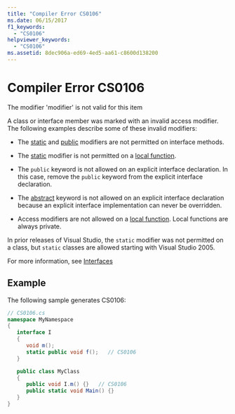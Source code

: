 ```yaml
---
title: "Compiler Error CS0106"
ms.date: 06/15/2017
f1_keywords:
  - "CS0106"
helpviewer_keywords:
  - "CS0106"
ms.assetid: 8dec906a-ed69-4ed5-aa61-c8600d138200
---
```

# Compiler Error CS0106

The modifier 'modifier' is not valid for this item

 A class or interface member was marked with an invalid access modifier. The following examples describe some of these invalid modifiers:

- The [static](../keywords/static.md) and [public](../keywords/public.md) modifiers are not permitted on interface methods.

- The [static](../keywords/static.md) modifier is not permitted on a [local function](../../programming-guide/classes-and-structs/local-functions.md).

- The `public` keyword is not allowed on an explicit interface declaration. In this case, remove the `public` keyword from the explicit interface declaration.

- The [abstract](../keywords/abstract.md) keyword is not allowed on an explicit interface declaration because an explicit interface implementation can never be overridden.

- Access modifiers are not allowed on a [local function](../../programming-guide/classes-and-structs/local-functions.md). Local functions are always private.

 In prior releases of Visual Studio, the `static` modifier was not permitted on a class, but `static` classes are allowed starting with Visual Studio 2005.

 For more information, see [Interfaces](../../programming-guide/interfaces/index.md)

## Example

 The following sample generates CS0106:

```csharp
// CS0106.cs
namespace MyNamespace
{
   interface I
   {
      void m();
      static public void f();   // CS0106
   }

   public class MyClass
   {
      public void I.m() {}   // CS0106
      public static void Main() {}
   }
}
```
